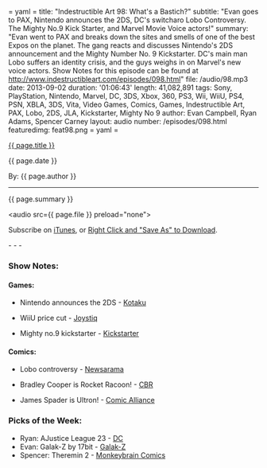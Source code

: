 = yaml =
title: "Indestructible Art 98: What's a Bastich?"
subtitle: "Evan goes to PAX, Nintendo announces the 2DS, DC's switcharo Lobo Controversy. The Mighty No.9 Kick Starter, and Marvel Movie Voice actors!"
summary: "Evan went to PAX and breaks down the sites and smells of one of the best Expos on the planet. The gang reacts and discusses Nintendo's 2DS announcement and the Mighty Number No. 9 Kickstarter. DC's main man Lobo suffers an identity crisis, and the guys weighs in on Marvel's new voice actors. Show Notes for this episode can be found at http://www.indestructibleart.com/episodes/098.html"
file: /audio/98.mp3
date: 2013-09-02
duration: '01:06:43'
length: 41,082,891
tags: Sony, PlayStation, Nintendo, Marvel, DC, 3DS, Xbox, 360, PS3, Wii, WiiU, PS4, PSN, XBLA, 3DS, Vita, Video Games, Comics, Games, Indestructible Art, PAX, Lobo, 2DS, JLA, Kickstarter, Mighty No 9
author: Evan Campbell, Ryan Adams, Spencer Carney
layout: audio
number: /episodes/098.html
featuredimg: feat98.png
= yaml =

<a href="{{ page.url }}" class='postTitleLink'><p class='postTitle'>{{ page.title }}</p></a>
<p class='postPublished'>{{ page.date }}</p>
<p class='postAuthor'>By: {{ page.author }}</p>
<hr>

<p class='podcastSummary'>{{ page.summary }}</p>

<audio src={{ page.file }} preload="none"></audio>
<p class='subLinks'>Subscribe on <a href='http://bit.ly/iapodcast'>iTunes</a>, or <a href={{ page.file }}>Right Click and "Save As" to Download</a>.</p>
- - -

### Show Notes:  ###
#### Games: ####
* Nintendo announces the 2DS - [Kotaku](http://kotaku.com/introducing-the-nintendo-2ds-no-thats-not-a-typo-1214807721)

* WiiU price cut - [Joystiq](http://www.joystiq.com/2013/08/28/wii-u-deluxe-price-cut-to-299-wind-waker-hd-coming-to-eshop-se/)

* Mighty no.9 kickstarter - [Kickstarter](http://www.kickstarter.com/projects/mightyno9/mighty-no-9)
  
#### Comics: ####
* Lobo controversy - [Newsarama](http://www.newsarama.com/18792-giffen-on-lobo-redesign-i-had-may-say-it-s-someone-else-s-turn.html)

* Bradley Cooper is Rocket Racoon! - [CBR](http://www.comicbookresources.com/?page=article&id=47642)

* James Spader is Ultron! - [Comic Alliance](http://comicsalliance.com/avengers-age-of-ultron-james-spader-marvel/)
  
### Picks of the Week: ###
* Ryan: AJustice League 23 - [DC](http://www.dccomics.com/comics/justice-league-2011/justice-league-23)
* Evan: Galak-Z by 17bit - [Galak-Z](http://galak-z.com)
* Spencer: Theremin 2 -  [Monkeybrain Comics](http://www.monkeybraincomics.com/2013/07/03/theremin-2/)